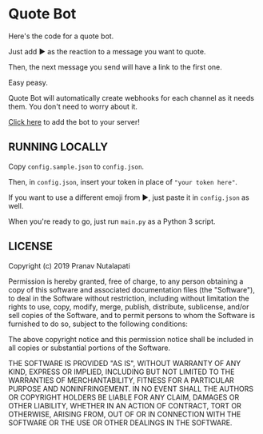 # Quote Bot

Here's the code for a quote bot.

Just add :arrow_forward: as the reaction to a message you want to quote.

Then, the next message you send will have a link to the first one.

Easy peasy.

Quote Bot will automatically create webhooks for each channel as it needs them.
You don't need to worry about it.

[Click here](https://discordapp.com/oauth2/authorize?client_id=584448384308609034&permissions=536879104&scope=bot) to add the bot to your server!

## RUNNING LOCALLY

Copy `config.sample.json` to `config.json`.

Then, in `config.json`, insert your token in place of `"your token here"`.

If you want to use a different emoji from :arrow_forward:, just paste it in
`config.json` as well.

When you're ready to go, just run `main.py` as a Python 3 script.

## LICENSE

Copyright (c) 2019 Pranav Nutalapati

Permission is hereby granted, free of charge, to any person obtaining a copy
of this software and associated documentation files (the "Software"), to deal
in the Software without restriction, including without limitation the rights
to use, copy, modify, merge, publish, distribute, sublicense, and/or sell
copies of the Software, and to permit persons to whom the Software is
furnished to do so, subject to the following conditions:

The above copyright notice and this permission notice shall be included in all
copies or substantial portions of the Software.

THE SOFTWARE IS PROVIDED "AS IS", WITHOUT WARRANTY OF ANY KIND, EXPRESS OR
IMPLIED, INCLUDING BUT NOT LIMITED TO THE WARRANTIES OF MERCHANTABILITY,
FITNESS FOR A PARTICULAR PURPOSE AND NONINFRINGEMENT. IN NO EVENT SHALL THE
AUTHORS OR COPYRIGHT HOLDERS BE LIABLE FOR ANY CLAIM, DAMAGES OR OTHER
LIABILITY, WHETHER IN AN ACTION OF CONTRACT, TORT OR OTHERWISE, ARISING FROM,
OUT OF OR IN CONNECTION WITH THE SOFTWARE OR THE USE OR OTHER DEALINGS IN THE
SOFTWARE.
